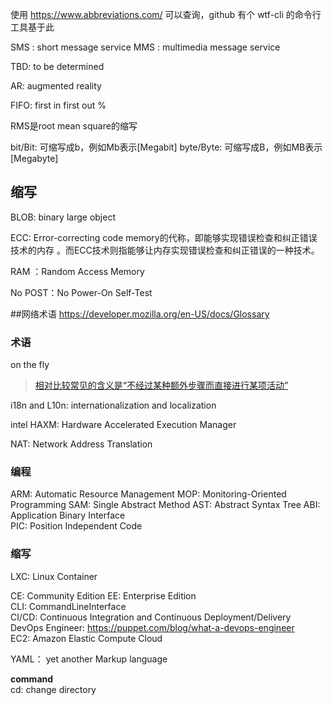 使用 https://www.abbreviations.com/ 可以查询，github 有个 wtf-cli 的命令行工具基于此  

SMS : short message service
MMS : multimedia message service

TBD: to be determined

AR: augmented reality

FIFO: first in first out  %

RMS是root mean square的缩写

bit/Bit:  可缩写成b，例如Mb表示[Megabit]
byte/Byte: 可缩写成B，例如MB表示[Megabyte]

## 缩写

BLOB:  binary large object

ECC:  Error-correcting code memory的代称，即能够实现错误检查和纠正错误技术的内存
。而ECC技术则指能够让内存实现错误检查和纠正错误的一种技术。

RAM ：Random Access Memory

No POST：No Power-On Self-Test

##网络术语
https://developer.mozilla.org/en-US/docs/Glossary


### 术语
on the fly  
 >[相对比较常见的含义是“不经过某种额外步骤而直接进行某项活动”](https://www.zhihu.com/question/21136587)  

i18n and L10n: internationalization and localization

intel HAXM: Hardware Accelerated Execution Manager

NAT: Network Address Translation

### 编程
ARM: Automatic Resource Management
MOP: Monitoring-Oriented Programming
SAM: Single Abstract Method
AST: Abstract Syntax Tree
ABI: Application Binary Interface  
PIC: Position Independent Code  

### 缩写
LXC: Linux Container

CE: Community Edition
EE: Enterprise Edition  
CLI: CommandLineInterface  
CI/CD: Continuous Integration and Continuous Deployment/Delivery  
DevOps Engineer: https://puppet.com/blog/what-a-devops-engineer  
EC2: Amazon Elastic Compute Cloud  

YAML： yet another Markup language

**command**  
cd: change directory
